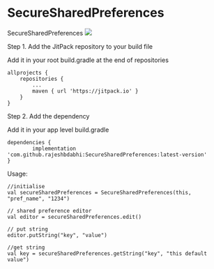 # SecureSharedPreferences
SecureSharedPreferences
[![](https://jitpack.io/v/rajeshbdabhi/SecureSharedPreferences.svg)](https://jitpack.io/#rajeshbdabhi/SecureSharedPreferences)

Step 1. Add the JitPack repository to your build file

Add it in your root build.gradle at the end of repositories
	
	allprojects {
		repositories {
			...
			maven { url 'https://jitpack.io' }
		}
	}


Step 2. Add the dependency

Add it in your app level build.gradle

	dependencies {
    		implementation 'com.github.rajeshbdabhi:SecureSharedPreferences:latest-version'
	}
	
Usage:

	//initialise
	val secureSharedPreferences = SecureSharedPreferences(this, "pref_name", "1234")	
        
	// shared preference editor
	val editor = secureSharedPreferences.edit()
        
	// put string
	editor.putString("key", "value")
	
	//get string
	val key = secureSharedPreferences.getString("key", "this default value")
	
